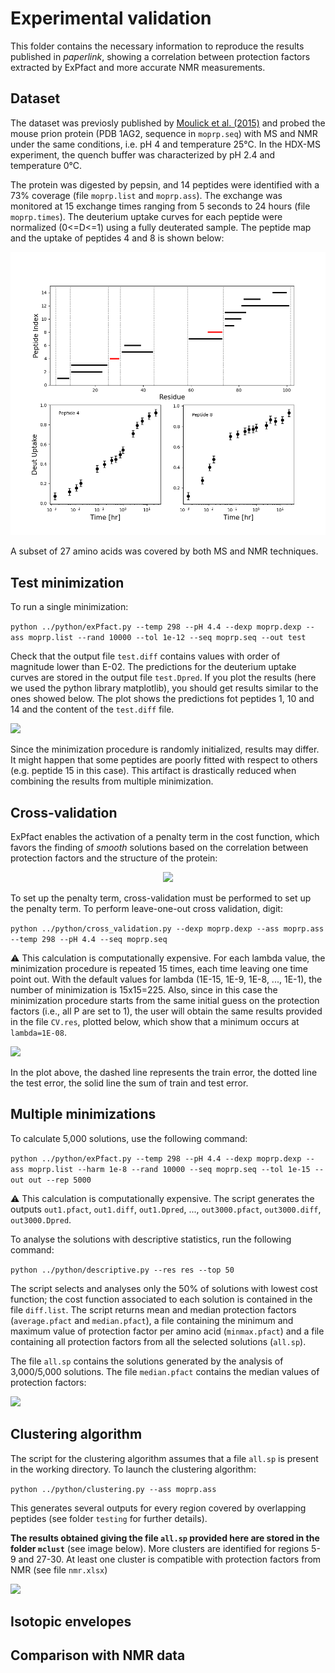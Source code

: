 # Experimental validation

This folder contains the necessary information to reproduce the results published in *paperlink*, 
showing a correlation between protection factors extracted by ExPfact and more accurate NMR measurements. 

## Dataset

The dataset was previosly published by [Moulick et al. (2015)](https://www.ncbi.nlm.nih.gov/pmc/articles/PMC4646174/) 
and probed the mouse prion protein (PDB 1AG2, sequence in `moprp.seq`) with MS and NMR under the same conditions, 
i.e. pH 4 and temperature 25°C. 
In the HDX-MS experiment, the quench buffer was characterized by pH 2.4 and temperature 0°C.

The protein was digested by pepsin, and 14 peptides were identified with a 73% coverage (file `moprp.list` and `moprp.ass`). 
The exchange was monitored at 15 exchange times ranging from 5 seconds to 24 hours (file `moprp.times`).
The deuterium uptake curves for each peptide were normalized (0<=D<=1) using a fully deuterated sample. 
The peptide map and the uptake of peptides 4 and 8 is shown below:

![](images/Figure1.png)

A subset of 27 amino acids was covered by both MS and NMR techniques. 

## Test minimization

To run a single minimization:

``` python ../python/exPfact.py --temp 298 --pH 4.4 --dexp moprp.dexp --ass moprp.list --rand 10000 --tol 1e-12 --seq moprp.seq --out test ```

Check that the output file `test.diff` contains values with order of magnitude lower than E-02.
The predictions for the deuterium uptake curves are stored in the output file `test.Dpred`. 
If you plot the results (here we used the python library matplotlib), you should get results similar to the ones showed below. 
The plot shows the predictions fot peptides 1, 10 and 14 and the content of the `test.diff` file.

![](images/minimizationtest.png)

Since the minimization procedure is randomly initialized, results may differ.
It might happen that some peptides are poorly fitted with respect to others (e.g. peptide 15 in this case).
This artifact is drastically reduced when combining the results from multiple minimization.

## Cross-validation

ExPfact enables the activation of a penalty term in the cost function, which favors the finding of *smooth* solutions
based on the correlation between protection factors and the structure of the protein:

<p align="center">
  <img src="images/penalty.png" />
</p>

To set up the penalty term, cross-validation must be performed to set up the penalty term.
To perform leave-one-out cross validation, digit:

``` python ../python/cross_validation.py --dexp moprp.dexp --ass moprp.ass --temp 298 --pH 4.4 --seq moprp.seq ```

⚠️ This calculation is computationally expensive. For each lambda value, the minimization procedure is repeated 
15 times, each time leaving one time point out.
With the default values for lambda (1E-15, 1E-9, 1E-8, ..., 1E-1), the number of minimization is 15x15=225. 
Also, since in this case the minimization procedure starts from the same initial guess on the protection factors
(i.e., all P are set to 1), the user will obtain the same results provided in the file `CV.res`, plotted below,
which show that a minimum occurs at `lambda=1E-08`.

![](images/crossval.png)

In the plot above, the dashed line represents the train error, the dotted line the test error, the solid line
the sum of train and test error. 

## Multiple minimizations

To calculate 5,000 solutions, use the following command:

``` python ../python/exPfact.py --temp 298 --pH 4.4 --dexp moprp.dexp --ass moprp.list --harm 1e-8 --rand 10000 --seq moprp.seq --tol 1e-15 --out out --rep 5000 ```

⚠️ This calculation is computationally expensive. 
The script generates the outputs `out1.pfact`, `out1.diff`, `out1.Dpred`, ..., `out3000.pfact`, `out3000.diff`, `out3000.Dpred`.

To analyse the solutions with descriptive statistics, run the following command:

``` python ../python/descriptive.py --res res --top 50 ```

The script selects and analyses only the 50% of solutions with lowest cost function;
the cost function associated to each solution is contained in the file `diff.list`. 
The script returns mean and median protection factors (`average.pfact` and `median.pfact`), 
a file containing the minimum and maximum value of protection factor per amino acid (`minmax.pfact`)
and a file containing all protection factors from all the selected solutions (`all.sp`).

The file `all.sp` contains the solutions generated by the analysis of 3,000/5,000 solutions.
The file `median.pfact` contains the median values of protection factors:

![](images/median_pfact.png)

## Clustering algorithm

The script for the clustering algorithm assumes that a file `all.sp` is present in the working directory.
To launch the clustering algorithm:

``` python ../python/clustering.py --ass moprp.ass ```

This generates several outputs for every region covered by overlapping peptides (see folder `testing` for further details).

**The results obtained giving the file `all.sp` provided here are stored in the folder `mclust`** (see image below).
More clusters are identified for regions 5-9 and 27-30.
At least one cluster is compatible with protection factors from NMR (see file `nmr.xlsx`) 

![](images/Figure2.PNG)

## Isotopic envelopes

## Comparison with NMR data
